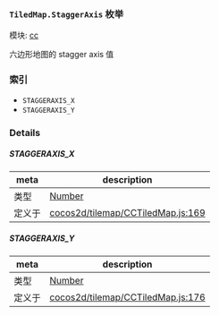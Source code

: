 ### `TiledMap.StaggerAxis` 枚举



模块: [cc](../modules/cc.md)


六边形地图的 stagger axis 值


### 索引
  - `STAGGERAXIS_X`
  - `STAGGERAXIS_Y`

### Details


##### STAGGERAXIS_X

> 

| meta | description |
|------|-------------|
| 类型 | <a href="https://developer.mozilla.org/en/JavaScript/Reference/Global_Objects/Number" class="crosslink external" target="_blank">Number</a> |
| 定义于 | [cocos2d/tilemap/CCTiledMap.js:169](https://github.com/cocos-creator/engine/blob/a2f4b48f64e8117cf0d5a93229bfe31932c42384/cocos2d/tilemap/CCTiledMap.js#L169) |



##### STAGGERAXIS_Y

> 

| meta | description |
|------|-------------|
| 类型 | <a href="https://developer.mozilla.org/en/JavaScript/Reference/Global_Objects/Number" class="crosslink external" target="_blank">Number</a> |
| 定义于 | [cocos2d/tilemap/CCTiledMap.js:176](https://github.com/cocos-creator/engine/blob/a2f4b48f64e8117cf0d5a93229bfe31932c42384/cocos2d/tilemap/CCTiledMap.js#L176) |


